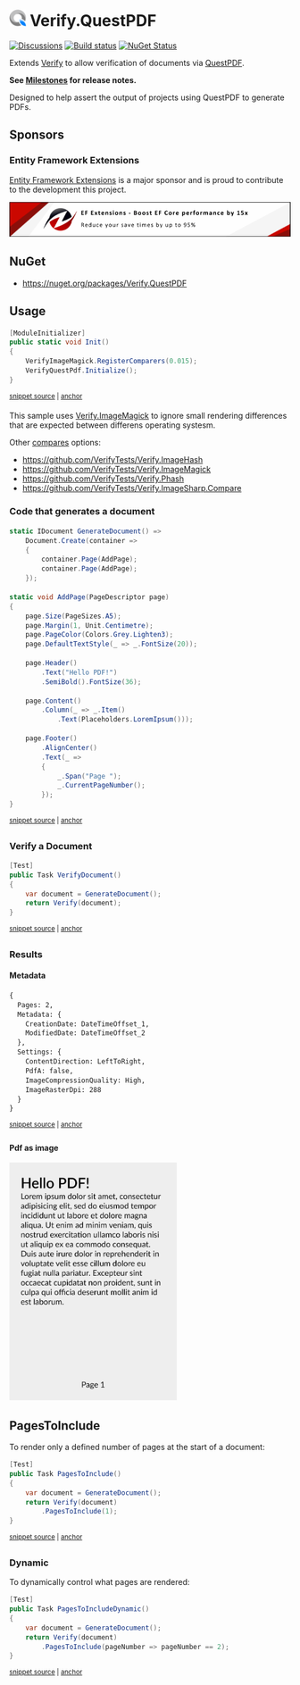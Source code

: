 # <img src="/src/icon.png" height="30px"> Verify.QuestPDF

[![Discussions](https://img.shields.io/badge/Verify-Discussions-yellow?svg=true&label=)](https://github.com/orgs/VerifyTests/discussions)
[![Build status](https://ci.appveyor.com/api/projects/status/au00qrkik2isl8vw?svg=true)](https://ci.appveyor.com/project/SimonCropp/Verify-QuestPDF)
[![NuGet Status](https://img.shields.io/nuget/v/Verify.QuestPDF.svg)](https://www.nuget.org/packages/Verify.QuestPDF/)

Extends [Verify](https://github.com/VerifyTests/Verify) to allow verification of documents via [QuestPDF](https://www.questpdf.com/).<!-- singleLineInclude: intro. path: /docs/intro.include.md -->

**See [Milestones](../../milestones?state=closed) for release notes.**

Designed to help assert the output of projects using QuestPDF to generate PDFs.


## Sponsors


### Entity Framework Extensions<!-- include: zzz. path: /docs/zzz.include.md -->

[Entity Framework Extensions](https://entityframework-extensions.net/?utm_source=simoncropp&utm_medium=Verify.QuestPDF) is a major sponsor and is proud to contribute to the development this project.

[![Entity Framework Extensions](https://raw.githubusercontent.com/VerifyTests/Verify.QuestPDF/refs/heads/main/docs/zzz.png)](https://entityframework-extensions.net/?utm_source=simoncropp&utm_medium=Verify.QuestPDF)<!-- endInclude -->


## NuGet

 * https://nuget.org/packages/Verify.QuestPDF


## Usage

<!-- snippet: enable -->
<a id='snippet-enable'></a>
```cs
[ModuleInitializer]
public static void Init()
{
    VerifyImageMagick.RegisterComparers(0.015);
    VerifyQuestPdf.Initialize();
}
```
<sup><a href='/src/Tests/ModuleInitializer.cs#L3-L12' title='Snippet source file'>snippet source</a> | <a href='#snippet-enable' title='Start of snippet'>anchor</a></sup>
<!-- endSnippet -->

This sample uses [Verify.ImageMagick](https://github.com/VerifyTests/Verify.ImageMagick) to ignore small rendering differences that are expected between differens operating systesm.

Other [compares](https://github.com/VerifyTests/Verify/blob/main/docs/comparer.md) options: 

 * https://github.com/VerifyTests/Verify.ImageHash
 * https://github.com/VerifyTests/Verify.ImageMagick
 * https://github.com/VerifyTests/Verify.Phash
 * https://github.com/VerifyTests/Verify.ImageSharp.Compare


### Code that generates a document 

<!-- snippet: GenerateDocument -->
<a id='snippet-GenerateDocument'></a>
```cs
static IDocument GenerateDocument() =>
    Document.Create(container =>
    {
        container.Page(AddPage);
        container.Page(AddPage);
    });

static void AddPage(PageDescriptor page)
{
    page.Size(PageSizes.A5);
    page.Margin(1, Unit.Centimetre);
    page.PageColor(Colors.Grey.Lighten3);
    page.DefaultTextStyle(_ => _.FontSize(20));

    page.Header()
        .Text("Hello PDF!")
        .SemiBold().FontSize(36);

    page.Content()
        .Column(_ => _.Item()
            .Text(Placeholders.LoremIpsum()));

    page.Footer()
        .AlignCenter()
        .Text(_ =>
        {
            _.Span("Page ");
            _.CurrentPageNumber();
        });
}
```
<sup><a href='/src/Tests/Samples.cs#L39-L72' title='Snippet source file'>snippet source</a> | <a href='#snippet-GenerateDocument' title='Start of snippet'>anchor</a></sup>
<!-- endSnippet -->


### Verify a Document

<!-- snippet: VerifyDocument -->
<a id='snippet-VerifyDocument'></a>
```cs
[Test]
public Task VerifyDocument()
{
    var document = GenerateDocument();
    return Verify(document);
}
```
<sup><a href='/src/Tests/Samples.cs#L4-L13' title='Snippet source file'>snippet source</a> | <a href='#snippet-VerifyDocument' title='Start of snippet'>anchor</a></sup>
<!-- endSnippet -->


### Results


#### Metadata

<!-- snippet: Samples.VerifyDocument.verified.txt -->
<a id='snippet-Samples.VerifyDocument.verified.txt'></a>
```txt
{
  Pages: 2,
  Metadata: {
    CreationDate: DateTimeOffset_1,
    ModifiedDate: DateTimeOffset_2
  },
  Settings: {
    ContentDirection: LeftToRight,
    PdfA: false,
    ImageCompressionQuality: High,
    ImageRasterDpi: 288
  }
}
```
<sup><a href='/src/Tests/Samples.VerifyDocument.verified.txt#L1-L13' title='Snippet source file'>snippet source</a> | <a href='#snippet-Samples.VerifyDocument.verified.txt' title='Start of snippet'>anchor</a></sup>
<!-- endSnippet -->


#### Pdf as image

<img src="src/Tests/Samples.VerifyDocument%2300.verified.png" width="300px">


## PagesToInclude

To render only a defined number of pages at the start of a document:

<!-- snippet: PagesToInclude -->
<a id='snippet-PagesToInclude'></a>
```cs
[Test]
public Task PagesToInclude()
{
    var document = GenerateDocument();
    return Verify(document)
        .PagesToInclude(1);
}
```
<sup><a href='/src/Tests/Samples.cs#L15-L25' title='Snippet source file'>snippet source</a> | <a href='#snippet-PagesToInclude' title='Start of snippet'>anchor</a></sup>
<!-- endSnippet -->


### Dynamic 

To dynamically control what pages are rendered:

<!-- snippet: PagesToIncludeDynamic -->
<a id='snippet-PagesToIncludeDynamic'></a>
```cs
[Test]
public Task PagesToIncludeDynamic()
{
    var document = GenerateDocument();
    return Verify(document)
        .PagesToInclude(pageNumber => pageNumber == 2);
}
```
<sup><a href='/src/Tests/Samples.cs#L27-L37' title='Snippet source file'>snippet source</a> | <a href='#snippet-PagesToIncludeDynamic' title='Start of snippet'>anchor</a></sup>
<!-- endSnippet -->
